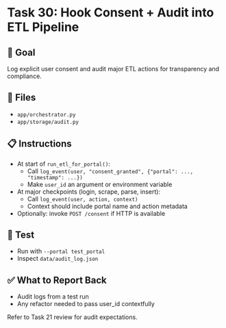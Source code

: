 # Task 30: Hook Consent + Audit into ETL Pipeline

## 🎯 Goal
Log explicit user consent and audit major ETL actions for transparency and compliance.

## 📂 Files
- `app/orchestrator.py`
- `app/storage/audit.py`

## 📋 Instructions
- At start of `run_etl_for_portal()`:
  - Call `log_event(user, "consent_granted", {"portal": ..., "timestamp": ...})`
  - Make `user_id` an argument or environment variable
- At major checkpoints (login, scrape, parse, insert):
  - Call `log_event(user, action, context)`
  - Context should include portal name and action metadata
- Optionally: invoke `POST /consent` if HTTP is available

## 🧪 Test
- Run with `--portal test_portal`
- Inspect `data/audit_log.json`

## ✅ What to Report Back
- Audit logs from a test run
- Any refactor needed to pass user_id contextfully

Refer to Task 21 review for audit expectations.
